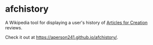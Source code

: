 # afchistory
A Wikipedia tool for displaying a user's history of [Articles for Creation](https://en.wikipedia.org/wiki/Wikipedia:WikiProject_Articles_for_creation) reviews.

Check it out at https://aperson241.github.io/afchistory/.
